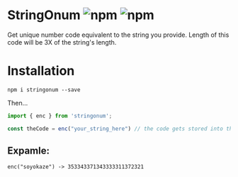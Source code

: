 # StringOnum ![npm](https://img.shields.io/npm/dt/stringonum) ![npm](https://img.shields.io/npm/v/stringonum)

Get unique number code equivalent to the string you provide. Length of this code will be 3X of the string's length.

# Installation

`npm i stringonum --save`

Then...

```javascript
import { enc } from 'stringonum';

const theCode = enc("your_string_here") // the code gets stored into the theCode Variable.
```

## Expamle:

`enc("soyokaze") -> 353343371343333311372321`
